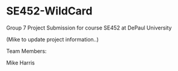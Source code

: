 # SE452-WildCard
Group 7 Project Submission for course SE452 at DePaul University

(Mike to update project information..)

Team Members:

Mike Harris
